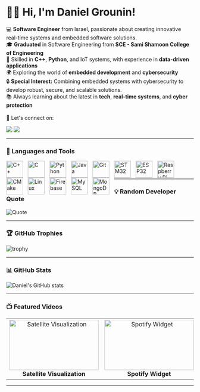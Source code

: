 # 👨‍💻 Hi, I'm Daniel Grounin!

💻 **Software Engineer** from Israel, passionate about creating innovative real-time systems and embedded software solutions.  
🎓 **Graduated** in Software Engineering from **SCE - Sami Shamoon College of Engineering**  
🔧 Skilled in **C++**, **Python**, and IoT systems, with experience in **data-driven applications**  
🌍 Exploring the world of **embedded development** and **cybersecurity**  
🔒 **Special Interest:** Combining embedded systems with cybersecurity to develop robust, secure, and scalable solutions.  
📚 Always learning about the latest in **tech**, **real-time systems**, and **cyber protection**  
<br>
💬 Let's connect on:
<p align="left">
   <a href="mailto:dani.grunin@gmail.com"><img src="https://img.shields.io/badge/Email-dani.grunin@gmail.com-red?style=for-the-badge&logo=gmail&logoColor=white"/></a>
   <a href="https://www.linkedin.com/in/danielgru"><img src="https://img.shields.io/badge/LinkedIn-Connect-blue?style=for-the-badge&logo=linkedin&logoColor=white"/></a>
</p>

---

### 🧰 Languages and Tools

<img align="left" alt="C++" width="45px" style="padding-right:10px;" src="https://upload.wikimedia.org/wikipedia/commons/3/32/C%2B%2B_logo.png"/>
<img align="left" alt="C" width="45px" style="padding-right:10px;" src="https://upload.wikimedia.org/wikipedia/commons/1/19/C_Logo.png"/>
<img align="left" alt="Python" width="45px" style="padding-right:10px;" src="https://upload.wikimedia.org/wikipedia/commons/thumb/1/1f/Python_logo_01.svg/2048px-Python_logo_01.svg.png"/>
<img align="left" alt="Java" width="45px" style="padding-right:10px;" src="https://cdn-icons-png.flaticon.com/512/226/226777.png"/>

<img align="left" alt="Git" width="45px" style="padding-right:10px;" src="https://static-00.iconduck.com/assets.00/git-icon-2048x2048-juzdf1l5.png"/>
<img align="left" alt="STM32" width="45px" style="padding-right:10px;" src="https://www.itvoice.in/wp-content/uploads/2013/07/STMicroelectronics-Allows-Mobile-Devices-to-Stream-Full-HD-Video-to-TVs-2.jpg?w=640"/>
<img align="left" alt="ESP32" width="45px" style="padding-right:10px;" src="https://w7.pngwing.com/pngs/369/534/png-transparent-espressif-systems-hd-logo.png"/>
<img align="left" alt="Raspberry Pi" width="45px" style="padding-right:10px;" src="https://cdn.jsdelivr.net/gh/devicons/devicon/icons/raspberrypi/raspberrypi-original.svg"/>
<img align="left" alt="CMake" width="45px" style="padding-right:10px;" src="https://upload.wikimedia.org/wikipedia/commons/thumb/1/13/Cmake.svg/1200px-Cmake.svg.png"/>

<img align="left" alt="Linux" width="45px" style="padding-right:10px;" src="https://cdn.jsdelivr.net/gh/devicons/devicon/icons/linux/linux-original.svg"/>
<img align="left" alt="Firebase" width="45px" style="padding-right:10px;" src="https://cdn.jsdelivr.net/gh/devicons/devicon/icons/firebase/firebase-plain.svg"/>
<img align="left" alt="MySQL" width="45px" style="padding-right:10px;" src="https://brandslogos.com/wp-content/uploads/thumbs/mysql-logo-vector-1.svg"/>
<img align="left" alt="MongoDB" width="45px" style="padding-right:10px;" src="https://img.icons8.com/?size=512&id=74402&format=png"/>

<br /><br />  <!-- Add this line break to push the next content down -->


---

### 💡 Random Developer Quote
![Quote](https://img.shields.io/badge/Quote-"Progress_lies_in_advancing_toward_what_will_be."-brightgreen)



---

### 🏆 GitHub Trophies
![trophy](https://github-profile-trophy.vercel.app/?username=Daniel-Grounin&theme=tokyonight)

---

### 📊 GitHub Stats
![Daniel's GitHub stats](https://github-readme-stats.vercel.app/api?username=Daniel-Grounin&show_icons=true&theme=tokyonight)

---
### 📺 Featured Videos

<table>
  <tr>
    <td align="center">
      <a href="https://youtu.be/qDQ7yQsSQH8?si=3YAXVyFDAneIQqq4" target="_blank">
        <img src="https://img.youtube.com/vi/qDQ7yQsSQH8/0.jpg" alt="Satellite Visualization" width="240" height="135">
      </a>
      <br>
      <b>Satellite Visualization</b>
    </td>
    <td align="center">
      <a href="https://youtu.be/LXfLGuXEXNU?si=hPwuCNg89Ru0N0H6" target="_blank">
        <img src="https://img.youtube.com/vi/LXfLGuXEXNU/0.jpg" alt="Spotify Widget" width="240" height="135">
      </a>
      <br>
      <b>Spotify Widget</b>
    </td>
    <td align="center">
      <a href="https://youtu.be/nKfgezC9OUU" target="_blank">
        <img src="https://img.youtube.com/vi/nKfgezC9OUU/0.jpg" alt="Drone Surveillance System" width="240" height="135">
      </a>
      <br>
      <b>Drone Surveillance System</b>
    </td>
  </tr>
</table>


---
